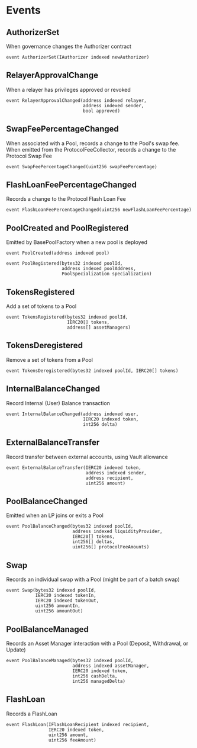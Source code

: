 # Events

## AuthorizerSet

When governance changes the Authorizer contract

```
event AuthorizerSet(IAuthorizer indexed newAuthorizer)
```

## RelayerApprovalChange

When a relayer has privileges approved or revoked

```
event RelayerApprovalChanged(address indexed relayer,
                             address indexed sender,
                             bool approved)
```

## SwapFeePercentageChanged

When associated with a Pool, records a change to the Pool's swap fee. When emitted from the ProtocolFeeCollector, records a change to the Protocol Swap Fee

```
event SwapFeePercentageChanged(uint256 swapFeePercentage)
```

## FlashLoanFeePercentageChanged

Records a change to the Protocol Flash Loan Fee

```
event FlashLoanFeePercentageChanged(uint256 newFlashLoanFeePercentage)
```

## PoolCreated and PoolRegistered

Emitted by BasePoolFactory when a new pool is deployed

```
event PoolCreated(address indexed pool)

event PoolRegistered(bytes32 indexed poolId,
                     address indexed poolAddress,
                     PoolSpecialization specialization)
```

## TokensRegistered

Add a set of tokens to a Pool

```
event TokensRegistered(bytes32 indexed poolId,
                       IERC20[] tokens,
                       address[] assetManagers)
```

## TokensDeregistered

Remove a set of tokens from a Pool

```
event TokensDeregistered(bytes32 indexed poolId, IERC20[] tokens)
```

## InternalBalanceChanged

Record Internal (User) Balance transaction

```
event InternalBalanceChanged(address indexed user,
                             IERC20 indexed token,
                             int256 delta)
```

## ExternalBalanceTransfer

Record transfer between external accounts, using Vault allowance

```
event ExternalBalanceTransfer(IERC20 indexed token,
                              address indexed sender,
                              address recipient,
                              uint256 amount)
```

## PoolBalanceChanged

Emitted when an LP joins or exits a Pool

```
event PoolBalanceChanged(bytes32 indexed poolId,
                         address indexed liquidityProvider,
                         IERC20[] tokens,
                         int256[] deltas,
                         uint256[] protocolFeeAmounts)
```

## Swap

Records an individual swap with a Pool (might be part of a batch swap)

```
event Swap(bytes32 indexed poolId,
           IERC20 indexed tokenIn,
           IERC20 indexed tokenOut,
           uint256 amountIn,
           uint256 amountOut)
```

## PoolBalanceManaged

Records an Asset Manager interaction with a Pool (Deposit, Withdrawal, or Update)

```
event PoolBalanceManaged(bytes32 indexed poolId,
                         address indexed assetManager,
                         IERC20 indexed token,
                         int256 cashDelta,
                         int256 managedDelta)
```

## FlashLoan

Records a FlashLoan&#x20;

```
event FlashLoan(IFlashLoanRecipient indexed recipient,
                IERC20 indexed token,
                uint256 amount,
                uint256 feeAmount)
```
